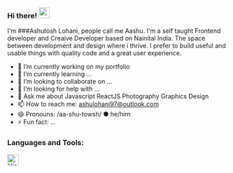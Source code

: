 ### Hi there! <img src="https://media.giphy.com/media/hvRJCLFzcasrR4ia7z/giphy.gif" width="25px">

I'm ###Ashutosh Lohani, people call me Aashu. I'm a self taught Frontend developer and Creaive Developer based on Nainital India. The space between development and design where i thrive. I prefer to build useful and usable things with quality code and a great user experience.

- 🔭 I’m currently working on my portfolio 
- 🌱 I’m currently learning ...
- 👯 I’m looking to collaborate on ...
- 🤔 I’m looking for help with ...
- 💬 Ask me about Javascript ReactJS Photography Graphics Design
- 📫 How to reach me: ashulohani97@outlook.com 
- 😄 Pronouns: /aa-shu-towsh/ ● he/him
- ⚡ Fun fact: ...



### Languages and Tools:

<img align="left" alt="Visual Studio Code" width="26px" src="https://cdn.jsdelivr.net/gh/devicons/devicon/icons/vscode/vscode-original.svg" style="padding-right:10px;" />

